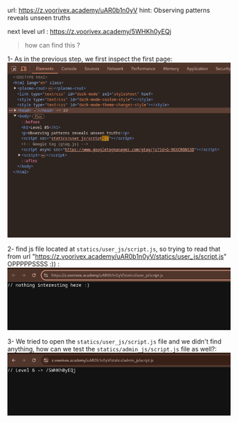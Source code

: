 url:‌ https://z.voorivex.academy/uAR0b1n0yV
hint: Observing patterns reveals unseen truths

next level url :‌ https://z.voorivex.academy/5WHKh0yEQj

> how can find this ?

1- As in the previous step, we first inspect the first page:
<br>
![inspect first page](img/level-05-0.png)

2- find js file located at `statics/user_js/script.js`, so trying to read that from url "https://z.voorivex.academy/uAR0b1n0yV/statics/user_js/script.js" OPPPPPSSSS :)) :
<br>
![user_js file](img/level-05-1.png)

3- We tried to open the `statics/user_js/script.js` file and we didn't find anything, how can we test the `statics/admin_js/script.js` file as well?:
![admin_js file](img/level-05-2.png)
